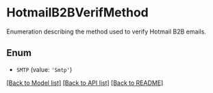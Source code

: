 # HotmailB2BVerifMethod

Enumeration describing the method used to verify Hotmail B2B emails.

## Enum

* `SMTP` (value: `'Smtp'`)

[[Back to Model list]](../README.md#documentation-for-models) [[Back to API list]](../README.md#documentation-for-api-endpoints) [[Back to README]](../README.md)


